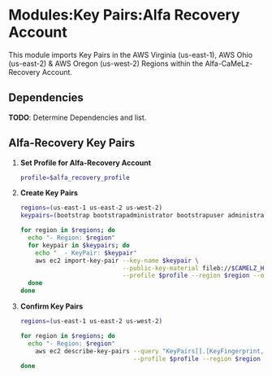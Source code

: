 # Modules:Key Pairs:Alfa Recovery Account

This module imports Key Pairs in the AWS Virginia (us-east-1), AWS Ohio (us-east-2) & AWS Oregon (us-west-2) Regions
within the Alfa-CaMeLz-Recovery Account.

## Dependencies

**TODO**: Determine Dependencies and list.

## Alfa-Recovery Key Pairs

1. **Set Profile for Alfa-Recovery Account**

    ```bash
    profile=$alfa_recovery_profile
    ```

1. **Create Key Pairs**

    ```bash
    regions=(us-east-1 us-east-2 us-west-2)
    keypairs=(bootstrap bootstrapadministrator bootstrapuser administrator developer manager user demo example mcrawford)

    for region in $regions; do
      echo "- Region: $region"
      for keypair in $keypairs; do
        echo "  - KeyPair: $keypair"
        aws ec2 import-key-pair --key-name $keypair \
                                --public-key-material fileb://$CAMELZ_HOME/keys/camelz_${keypair}_id_rsa.pub \
                                --profile $profile --region $region --output text | sed 's/.*/    - &/'
      done
    done
    ```

1. **Confirm Key Pairs**

    ```bash
    regions=(us-east-1 us-east-2 us-west-2)

    for region in $regions; do
      echo "- Region: $region"
        aws ec2 describe-key-pairs --query "KeyPairs[].[KeyFingerprint,KeyName]" \
                                   --profile $profile --region $region --output text | sed 's/.*/  - &/'
    done
    ```
